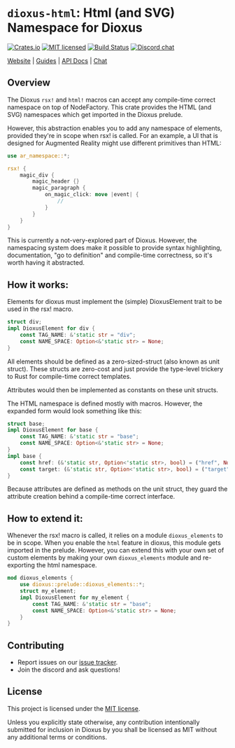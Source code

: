 # `dioxus-html`: Html (and SVG) Namespace for Dioxus


[![Crates.io][crates-badge]][crates-url]
[![MIT licensed][mit-badge]][mit-url]
[![Build Status][actions-badge]][actions-url]
[![Discord chat][discord-badge]][discord-url]

[crates-badge]: https://img.shields.io/crates/v/dioxus-html.svg
[crates-url]: https://crates.io/crates/dioxus-html

[mit-badge]: https://img.shields.io/badge/license-MIT-blue.svg
[mit-url]: https://github.com/dioxuslabs/dioxus/blob/master/LICENSE

[actions-badge]: https://github.com/dioxuslabs/dioxus/actions/workflows/main.yml/badge.svg
[actions-url]: https://github.com/dioxuslabs/dioxus/actions?query=workflow%3ACI+branch%3Amaster

[discord-badge]: https://img.shields.io/discord/899851952891002890.svg?logo=discord&style=flat-square
[discord-url]: https://discord.gg/XgGxMSkvUM

[Website](https://dioxuslabs.com) |
[Guides](https://dioxuslabs.com/guide/) |
[API Docs](https://docs.rs/dioxus-html/latest/dioxus_html) |
[Chat](https://discord.gg/XgGxMSkvUM)


## Overview

The Dioxus `rsx!` and `html!` macros can accept any compile-time correct namespace on top of NodeFactory. This crate provides the HTML (and SVG) namespaces which get imported in the Dioxus prelude.

However, this abstraction enables you to add any namespace of elements, provided they're in scope when rsx! is called. For an example, a UI that is designed for Augmented Reality might use different primitives than HTML:

```rust
use ar_namespace::*;

rsx! {
    magic_div {
        magic_header {}
        magic_paragraph {
            on_magic_click: move |event| {
                //
            }
        }
    }
}
```

This is currently a not-very-explored part of Dioxus. However, the namespacing system does make it possible to provide syntax highlighting, documentation, "go to definition" and compile-time correctness, so it's worth having it abstracted.

## How it works:

Elements for dioxus must implement the (simple) DioxusElement trait to be used in the rsx! macro.

```rust
struct div;
impl DioxusElement for div {
    const TAG_NAME: &'static str = "div";
    const NAME_SPACE: Option<&'static str> = None;
}
```

All elements should be defined as a zero-sized-struct (also known as unit struct). These structs are zero-cost and just provide the type-level trickery to Rust for compile-time correct templates.

Attributes would then be implemented as constants on these unit structs.

The HTML namespace is defined mostly with macros. However, the expanded form would look something like this:
```rust
struct base;
impl DioxusElement for base {
    const TAG_NAME: &'static str = "base";
    const NAME_SPACE: Option<&'static str> = None;
}
impl base {
    const href: (&'static str, Option<'static str>, bool) = ("href", None, false);
    const target: (&'static str, Option<'static str>, bool) = ("target", None, false);
}
```
Because attributes are defined as methods on the unit struct, they guard the attribute creation behind a compile-time correct interface.


## How to extend it:

Whenever the rsx! macro is called, it relies on a module `dioxus_elements` to be in scope. When you enable the `html` feature in dioxus, this module gets imported in the prelude. However, you can extend this with your own set of custom elements by making your own `dioxus_elements` module and re-exporting the html namespace.

```rust
mod dioxus_elements {
    use dioxus::prelude::dioxus_elements::*;
    struct my_element;
    impl DioxusElement for my_element {
        const TAG_NAME: &'static str = "base";
        const NAME_SPACE: Option<&'static str> = None;
    }
}
```





## Contributing

- Report issues on our [issue tracker](https://github.com/dioxuslabs/dioxus/issues).
- Join the discord and ask questions!

## License
This project is licensed under the [MIT license].

[mit license]: https://github.com/DioxusLabs/dioxus/blob/master/LICENSE-MIT

Unless you explicitly state otherwise, any contribution intentionally submitted
for inclusion in Dioxus by you shall be licensed as MIT without any additional
terms or conditions.
